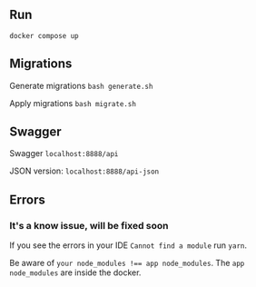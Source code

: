 ## Run

`docker compose up`

## Migrations

Generate migrations `bash generate.sh`

Apply migrations `bash migrate.sh`

## Swagger

Swagger `localhost:8888/api`

JSON version: `localhost:8888/api-json`

## Errors

### It's a know issue, will be fixed soon

If you see the errors in your IDE `Cannot find a module` run `yarn`.

Be aware of `your node_modules !== app node_modules`. The `app node_modules` are inside the docker.
